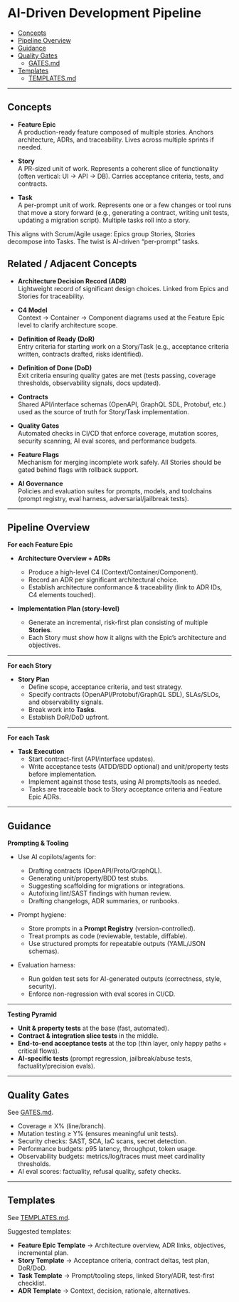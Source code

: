 # AI-Driven Development Pipeline

* [Concepts](#concepts)
* [Pipeline Overview](#pipeline-overview)
* [Guidance](#guidance)
* [Quality Gates](#quality-gates)
  * [GATES.md](./GATES.md)
* [Templates](#templates)
  * [TEMPLATES.md](./TEMPLATES.md)

---

## Concepts

* **Feature Epic**  
  A production-ready feature composed of multiple stories. Anchors architecture, ADRs, and traceability. Lives across multiple sprints if needed.

* **Story**  
  A PR-sized unit of work. Represents a coherent slice of functionality (often vertical: UI → API → DB). Carries acceptance criteria, tests, and contracts.

* **Task**  
  A per-prompt unit of work. Represents one or a few changes or tool runs that move a story forward (e.g., generating a contract, writing unit tests, updating a migration script). Multiple tasks roll into a story.

This aligns with Scrum/Agile usage: Epics group Stories, Stories decompose into Tasks. The twist is AI-driven “per-prompt” tasks.

## Related / Adjacent Concepts

* **Architecture Decision Record (ADR)**  
  Lightweight record of significant design choices. Linked from Epics and Stories for traceability.

* **C4 Model**  
  Context → Container → Component diagrams used at the Feature Epic level to clarify architecture scope.

* **Definition of Ready (DoR)**  
  Entry criteria for starting work on a Story/Task (e.g., acceptance criteria written, contracts drafted, risks identified).

* **Definition of Done (DoD)**  
  Exit criteria ensuring quality gates are met (tests passing, coverage thresholds, observability signals, docs updated).

* **Contracts**  
  Shared API/interface schemas (OpenAPI, GraphQL SDL, Protobuf, etc.) used as the source of truth for Story/Task implementation.

* **Quality Gates**  
  Automated checks in CI/CD that enforce coverage, mutation scores, security scanning, AI eval scores, and performance budgets.

* **Feature Flags**  
  Mechanism for merging incomplete work safely. All Stories should be gated behind flags with rollback support.

* **AI Governance**  
  Policies and evaluation suites for prompts, models, and toolchains (prompt registry, eval harness, adversarial/jailbreak tests).

---

## Pipeline Overview

**For each Feature Epic**

* **Architecture Overview + ADRs**  
  * Produce a high-level C4 (Context/Container/Component).  
  * Record an ADR per significant architectural choice.  
  * Establish architecture conformance & traceability (link to ADR IDs, C4 elements touched).

* **Implementation Plan (story-level)**  
  * Generate an incremental, risk-first plan consisting of multiple **Stories**.  
  * Each Story must show how it aligns with the Epic’s architecture and objectives.

---

**For each Story**

* **Story Plan**  
  * Define scope, acceptance criteria, and test strategy.  
  * Specify contracts (OpenAPI/Protobuf/GraphQL SDL), SLAs/SLOs, and observability signals.  
  * Break work into **Tasks**.  
  * Establish DoR/DoD upfront.

---

**For each Task**

* **Task Execution**  
  * Start contract-first (API/interface updates).  
  * Write acceptance tests (ATDD/BDD optional) and unit/property tests before implementation.  
  * Implement against those tests, using AI prompts/tools as needed.  
  * Tasks are traceable back to Story acceptance criteria and Feature Epic ADRs.  

---

## Guidance

**Prompting & Tooling**

* Use AI copilots/agents for:
  * Drafting contracts (OpenAPI/Proto/GraphQL).
  * Generating unit/property/BDD test stubs.
  * Suggesting scaffolding for migrations or integrations.
  * Autofixing lint/SAST findings with human review.
  * Drafting changelogs, ADR summaries, or runbooks.

* Prompt hygiene:
  * Store prompts in a **Prompt Registry** (version-controlled).  
  * Treat prompts as code (reviewable, testable, diffable).  
  * Use structured prompts for repeatable outputs (YAML/JSON schemas).  

* Evaluation harness:
  * Run golden test sets for AI-generated outputs (correctness, style, security).  
  * Enforce non-regression with eval scores in CI/CD.  

---

**Testing Pyramid**

* **Unit & property tests** at the base (fast, automated).  
* **Contract & integration slice tests** in the middle.  
* **End-to-end acceptance tests** at the top (thin layer, only happy paths + critical flows).  
* **AI-specific tests** (prompt regression, jailbreak/abuse tests, factuality/precision evals).  

---

## Quality Gates

See [GATES.md](./GATES.md).

* Coverage ≥ X% (line/branch).  
* Mutation testing ≥ Y% (ensures meaningful unit tests).  
* Security checks: SAST, SCA, IaC scans, secret detection.  
* Performance budgets: p95 latency, throughput, token usage.  
* Observability budgets: metrics/log/traces must meet cardinality thresholds.  
* AI eval scores: factuality, refusal quality, safety checks.  

---

## Templates

See [TEMPLATES.md](./TEMPLATES.md).

Suggested templates:
* **Feature Epic Template** → Architecture overview, ADR links, objectives, incremental plan.  
* **Story Template** → Acceptance criteria, contract deltas, test plan, DoR/DoD.  
* **Task Template** → Prompt/tooling steps, linked Story/ADR, test-first checklist.  
* **ADR Template** → Context, decision, rationale, alternatives.  
